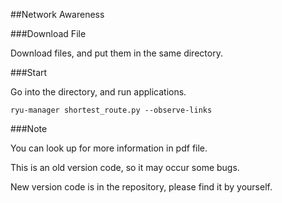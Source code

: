 ##Network Awareness

###Download File

Download files, and put them in the same directory.

###Start

Go into the directory, and run applications.

	ryu-manager shortest_route.py --observe-links

###Note

You can look up for more information in pdf file.

This is an old version code, so it may occur some bugs.

New version code is in the repository, please find it by yourself.
